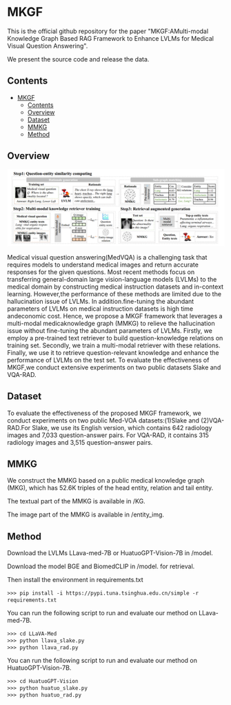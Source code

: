 # MKGF
This is the official github repository for the paper "MKGF:AMulti-modal Knowledge Graph Based RAG Framework to Enhance LVLMs for Medical Visual Question Answering".

We present the source code and release the data.

## Contents

- [MKGF](#MKGF)
  - [Contents](#Contents)
  - [Overview](#Overview)
  - [Dataset](#Dataset)
  - [MMKG](#MMKG)
  - [Method](#Method)

## Overview
<img src="MKGF.png"/>

Medical visual question answering(MedVQA) is a challenging task that requires models to understand medical images and return accurate responses for the given questions. Most recent methods focus on transferring general-domain large vision-language models (LVLMs) to the medical domain by constructing medical instruction datasets and in-context learning. However,the performance of these methods are limited due to the hallucination issue of LVLMs. In addition.fine-tuning the abundant parameters of LVLMs on medical instruction datasets is high time andeconomic cost. Hence, we propose a MKGF framework that leverages a multi-modal medicaknowledge graph (MMKG) to relieve the hallucination issue without fine-tuning the abundant parameters of LVLMs. Firstly, we employ a pre-trained text retriever to build question-knowledge relations on training set. Secondly, we train a multi-modal retriever with these relations. Finally, we use it to retrieve question-relevant knowledge and enhance the performance of LVLMs on the test set. To evaluate the effectiveness of MKGF,we conduct extensive experiments on two public datasets Slake and VQA-RAD.

## Dataset
To evaluate the effectiveness of the proposed MKGF framework, we conduct experiments on two public Med-VOA datasets:(1)Slake and (2)VQA-RAD.For Slake, we use its English version, which contains 642 radiology images and 7,033 question-answer pairs. For VQA-RAD, it contains 315 radiology images and 3,515 question–answer pairs.

## MMKG
We construct the MMKG based on a public medical knowledge graph (MKG), which has 52.6K triples of the head entity, relation and tail entity. 

The textual part of the MMKG is available in /KG.

The image part of the MMKG is available in /entity_img.

## Method
Download the LVLMs LLava-med-7B or HuatuoGPT-Vision-7B in /model. 

Download the model BGE and BiomedCLIP in /model. for retrieval.

Then install the environment in requirements.txt
```
>>> pip install -i https://pypi.tuna.tsinghua.edu.cn/simple -r requirements.txt
```

You can run the following script to run and evaluate our method on LLava-med-7B.
```
>>> cd LLaVA-Med
>>> python llava_slake.py
>>> python llava_rad.py
```

You can run the following script to run and evaluate our method on HuatuoGPT-Vision-7B.
```
>>> cd HuatuoGPT-Vision
>>> python huatuo_slake.py
>>> python huatuo_rad.py
```


